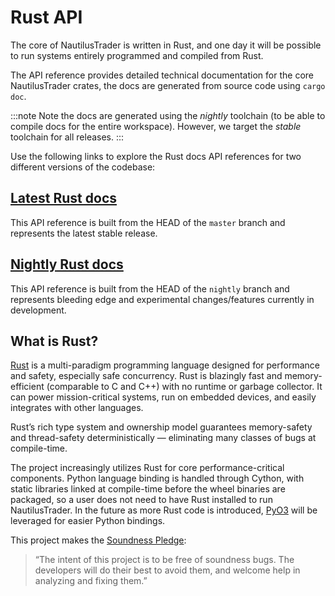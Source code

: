 # Rust API

The core of NautilusTrader is written in Rust, and one day it will be possible to run systems
entirely programmed and compiled from Rust.

The API reference provides detailed technical documentation for the core NautilusTrader crates,
the docs are generated from source code using `cargo doc`.

:::note
Note the docs are generated using the _nightly_ toolchain (to be able to compile docs for the entire workspace).
However, we target the _stable_ toolchain for all releases.
:::

Use the following links to explore the Rust docs API references for two different versions of the codebase:

## [Latest Rust docs](https://docs.nautilustrader.io/core)
This API reference is built from the HEAD of the `master` branch and represents the latest stable release.

## [Nightly Rust docs](https://docs.nautilustrader.io/nightly/core)
This API reference is built from the HEAD of the `nightly` branch and represents bleeding edge and experimental changes/features currently in development.

## What is Rust?
[Rust](https://www.rust-lang.org/) is a multi-paradigm programming language designed for performance and safety, especially safe
concurrency. Rust is blazingly fast and memory-efficient (comparable to C and C++) with no runtime or
garbage collector. It can power mission-critical systems, run on embedded devices, and easily
integrates with other languages.

Rust’s rich type system and ownership model guarantees memory-safety and thread-safety deterministically —
eliminating many classes of bugs at compile-time.

The project increasingly utilizes Rust for core performance-critical components. Python language binding is handled through
Cython, with static libraries linked at compile-time before the wheel binaries are packaged, so a user
does not need to have Rust installed to run NautilusTrader. In the future as more Rust code is introduced,
[PyO3](https://pyo3.rs/latest) will be leveraged for easier Python bindings.

This project makes the [Soundness Pledge](https://raphlinus.github.io/rust/2020/01/18/soundness-pledge.html):

> “The intent of this project is to be free of soundness bugs.
> The developers will do their best to avoid them, and welcome help in analyzing and fixing them.”
